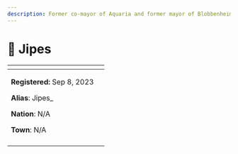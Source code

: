 ```yaml
---
description: Former co-mayor of Aquaria and former mayor of Blobbenheim
---
```


# 👤 Jipes

<table data-view="cards" data-full-width="false"><thead><tr><th></th><th data-hidden data-card-cover data-type="files"></th></tr></thead><tbody><tr><td><p><strong>Registered:</strong> Sep 8, 2023</p><p><strong>Alias</strong>: Jipes_</p><p><strong>Nation</strong>: N/A</p><p><strong>Town</strong>: N/A</p></td><td></td></tr><tr><td><img src="../../../.gitbook/assets/Jipes_-skin.png" alt=""></td><td></td></tr></tbody></table>
